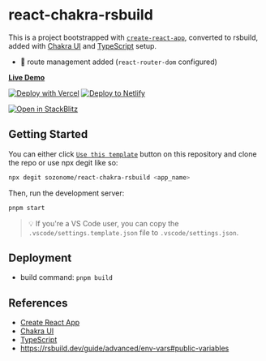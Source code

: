 # react-chakra-rsbuild

This is a project bootstrapped with [`create-react-app`](https://create-react-app.dev/), converted to rsbuild, added with [Chakra UI](https://chakra-ui.com) and [TypeScript](https://www.typescriptlang.org) setup.

- 🔗 route management added (`react-router-dom` configured)

[**Live Demo**](https://react-chakra-rsbuild.sznm.dev/)

[![Deploy with Vercel](https://vercel.com/button)](https://vercel.com/import/git?s=https://github.com/sozonome/react-chakra-rsbuild) [![Deploy to Netlify](https://www.netlify.com/img/deploy/button.svg)](https://app.netlify.com/start/deploy?repository=https://github.com/sozonome/react-chakra-rsbuild)

[![Open in StackBlitz](https://developer.stackblitz.com/img/open_in_stackblitz.svg)](https://stackblitz.com/github/sozonome/react-chakra-rsbuild)

## Getting Started

You can either click [`Use this template`](https://github.com/sozonome/react-chakra-rsbuild/generate) button on this repository and clone the repo or use npx degit like so:

```bash
npx degit sozonome/react-chakra-rsbuild <app_name>
```

Then, run the development server:

```bash
pnpm start
```

> 💡 If you're a VS Code user, you can copy the `.vscode/settings.template.json` file to `.vscode/settings.json`.

## Deployment

- build command: `pnpm build`

## References

- [Create React App](https://create-react-app.dev/)
- [Chakra UI](https://chakra-ui.com/)
- [TypeScript](https://www.typescriptlang.org)
- https://rsbuild.dev/guide/advanced/env-vars#public-variables

